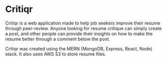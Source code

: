 # Critiqr

Critiqr is a web application made to help job seekers improve their resume through peer-review. Anyone looking for resume critique can simply create a post, and other people can provide their insights on how to make the resume better through a comment below the post. 

Critiqr was created using the MERN (MongoDB, Express, React, Node) stack. It also uses AWS S3 to store resume files.
